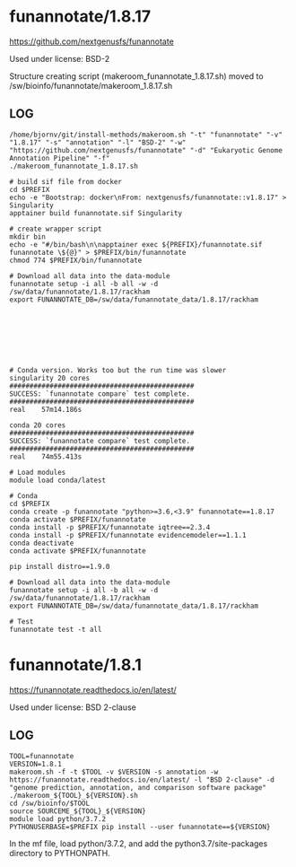 funannotate/1.8.17
========================

<https://github.com/nextgenusfs/funannotate>

Used under license:
BSD-2


Structure creating script (makeroom_funannotate_1.8.17.sh) moved to /sw/bioinfo/funannotate/makeroom_1.8.17.sh

LOG
---

    /home/bjornv/git/install-methods/makeroom.sh "-t" "funannotate" "-v" "1.8.17" "-s" "annotation" "-l" "BSD-2" "-w" "https://github.com/nextgenusfs/funannotate" "-d" "Eukaryotic Genome Annotation Pipeline" "-f"
    ./makeroom_funannotate_1.8.17.sh

    # build sif file from docker
    cd $PREFIX
    echo -e "Bootstrap: docker\nFrom: nextgenusfs/funannotate::v1.8.17" > Singularity
    apptainer build funannotate.sif Singularity

    # create wrapper script
    mkdir bin
    echo -e "#/bin/bash\n\napptainer exec ${PREFIX}/funannotate.sif funannotate \${@}" > $PREFIX/bin/funannotate
    chmod 774 $PREFIX/bin/funannotate

    # Download all data into the data-module
    funannotate setup -i all -b all -w -d /sw/data/funannotate/1.8.17/rackham
    export FUNANNOTATE_DB=/sw/data/funannotate_data/1.8.17/rackham








    # Conda version. Works too but the run time was slower
    singularity 20 cores
    ##############################################
    SUCCESS: `funannotate compare` test complete.
    ##############################################
    real    57m14.186s

    conda 20 cores
    ##############################################
    SUCCESS: `funannotate compare` test complete.
    ##############################################
    real    74m55.413s

    # Load modules
    module load conda/latest
    
    # Conda 
    cd $PREFIX
    conda create -p funannotate "python>=3.6,<3.9" funannotate==1.8.17
    conda activate $PREFIX/funannotate
    conda install -p $PREFIX/funannotate iqtree==2.3.4
    conda install -p $PREFIX/funannotate evidencemodeler==1.1.1
    conda deactivate
    conda activate $PREFIX/funannotate

    pip install distro==1.9.0

    # Download all data into the data-module
    funannotate setup -i all -b all -w -d /sw/data/funannotate/1.8.17/rackham
    export FUNANNOTATE_DB=/sw/data/funannotate_data/1.8.17/rackham

    # Test 
    funannotate test -t all









funannotate/1.8.1
========================

<https://funannotate.readthedocs.io/en/latest/>

Used under license:
BSD 2-clause


LOG
---

    TOOL=funannotate
    VERSION=1.8.1
    makeroom.sh -f -t $TOOL -v $VERSION -s annotation -w https://funannotate.readthedocs.io/en/latest/ -l "BSD 2-clause" -d "genome prediction, annotation, and comparison software package" 
    ./makeroom_${TOOL}_${VERSION}.sh 
    cd /sw/bioinfo/$TOOL
    source SOURCEME_${TOOL}_${VERSION} 
    module load python/3.7.2
    PYTHONUSERBASE=$PREFIX pip install --user funannotate==${VERSION}

In the mf file, load python/3.7.2, and add the python3.7/site-packages directory to PYTHONPATH.
